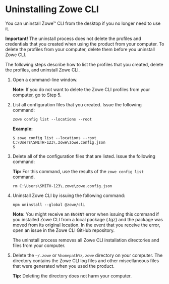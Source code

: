 # Uninstalling Zowe CLI

You can uninstall Zowe&trade; CLI from the desktop if you no longer need to use it.

**Important\!** The uninstall process does not delete the profiles and credentials that you created when using the product from your computer. To delete the profiles from your computer, delete them before you uninstall Zowe CLI.

The following steps describe how to list the profiles that you created, delete the profiles, and uninstall Zowe CLI.

1. Open a command-line window.

    **Note:** If you do not want to delete the Zowe CLI profiles from your computer, go to Step 5.

2. List all configuration files that you created. Issue the following command:

    ```
    zowe config list --locations --root
    ```
    **Example:**

    ```
    $ zowe config list --locations --root
    C:\Users\SMITH-123\.zowe\zowe.config.json
    $
    ```

3. Delete all of the configuration files that are listed. Issue the following command:

    **Tip:** For this command, use the results of the `zowe config list`
    command.

    ```
    rm C:\Users\SMITH-123\.zowe\zowe.config.json
    ```

    <!-- **Note:** When you issue the `delete` command, it deletes the
    specified profile and its credentials from the credential vault in your computer's operating system. -->

4. Uninstall Zowe CLI by issuing the following command:

    ```
    npm uninstall --global @zowe/cli
    ```

    **Note:** You might receive an `ENOENT` error when issuing this command if you installed Zowe CLI from a local package (.tgz) and the package was moved from its original location. In the event that you receive the error, open an issue in the Zowe CLI GitHub repository.

    The uninstall process removes all Zowe CLI installation directories and files from your computer.

5. Delete the `~/.zowe`  or `%homepath%\.zowe` directory on your computer. The directory contains the Zowe CLI log files and other miscellaneous files that were generated when you used the product.

    **Tip:** Deleting the directory does not harm your computer.